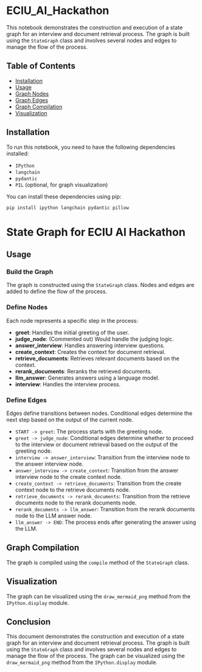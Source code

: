 # ECIU_AI_Hackathon

This notebook demonstrates the construction and execution of a state graph for an interview and document retrieval process. The graph is built using the `StateGraph` class and involves several nodes and edges to manage the flow of the process.

## Table of Contents

- [Installation](#installation)
- [Usage](#usage)
- [Graph Nodes](#Define-nodes)
- [Graph Edges](#Define-edges)
- [Graph Compilation](#graph-compilation)
- [Visualization](#visualization)

## Installation

To run this notebook, you need to have the following dependencies installed:

- `IPython`
- `langchain`
- `pydantic`
- `PIL` (optional, for graph visualization)

You can install these dependencies using pip:

```sh
pip install ipython langchain pydantic pillow
```
# State Graph for ECIU AI Hackathon

## Usage
### Build the Graph
The graph is constructed using the `StateGraph` class. Nodes and edges are added to define the flow of the process.

### Define Nodes
Each node represents a specific step in the process:
- **greet**: Handles the initial greeting of the user.
- **judge_node**: (Commented out) Would handle the judging logic.
- **answer_interview**: Handles answering interview questions.
- **create_context**: Creates the context for document retrieval.
- **retrieve_documents**: Retrieves relevant documents based on the context.
- **rerank_documents**: Reranks the retrieved documents.
- **llm_answer**: Generates answers using a language model.
- **interview**: Handles the interview process.

### Define Edges
Edges define transitions between nodes. Conditional edges determine the next step based on the output of the current node.

- `START -> greet`: The process starts with the greeting node.
- `greet -> judge_node`: Conditional edges determine whether to proceed to the interview or document retrieval based on the output of the greeting node.
- `interview -> answer_interview`: Transition from the interview node to the answer interview node.
- `answer_interview -> create_context`: Transition from the answer interview node to the create context node.
- `create_context -> retrieve_documents`: Transition from the create context node to the retrieve documents node.
- `retrieve_documents -> rerank_documents`: Transition from the retrieve documents node to the rerank documents node.
- `rerank_documents -> llm_answer`: Transition from the rerank documents node to the LLM answer node.
- `llm_answer -> END`: The process ends after generating the answer using the LLM.

## Graph Compilation
The graph is compiled using the `compile` method of the `StateGraph` class.

## Visualization
The graph can be visualized using the `draw_mermaid_png` method from the `IPython.display` module.

## Conclusion
This document demonstrates the construction and execution of a state graph for an interview and document retrieval process. The graph is built using the `StateGraph` class and involves several nodes and edges to manage the flow of the process. The graph can be visualized using the `draw_mermaid_png` method from the `IPython.display` module.

